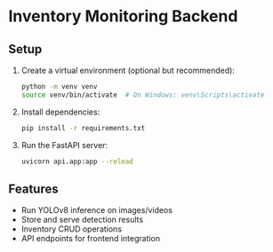 # Inventory Monitoring Backend

## Setup

1. Create a virtual environment (optional but recommended):
   ```bash
   python -m venv venv
   source venv/bin/activate  # On Windows: venv\Scripts\activate
   ```

2. Install dependencies:
   ```bash
   pip install -r requirements.txt
   ```

3. Run the FastAPI server:
   ```bash
   uvicorn api.app:app --reload
   ```

## Features
- Run YOLOv8 inference on images/videos
- Store and serve detection results
- Inventory CRUD operations
- API endpoints for frontend integration 